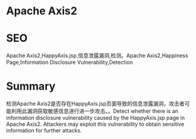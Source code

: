 # Apache Axis2
# SEO
Apache Axis2,HappyAxis.jsp,信息泄露漏洞,检测。Apache Axis2,Happiness Page,Information Disclosure Vulnerability,Detection
# Summary
检测Apache Axis2是否存在HappyAxis.jsp页面导致的信息泄露漏洞，攻击者可能利用此漏洞获取敏感信息进行进一步攻击。。Detect whether there is an information disclosure vulnerability caused by the HappyAxis.jsp page in Apache Axis2. Attackers may exploit this vulnerability to obtain sensitive information for further attacks.
